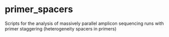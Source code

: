 # primer_spacers
Scripts for the analysis of massively parallel amplicon sequencing runs with primer staggering (heterogeneity spacers in primers)
